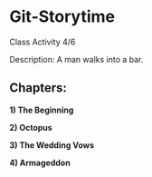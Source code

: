 # Git-Storytime
Class Activity 4/6

Description: A man walks into a bar.

## Chapters:

**1) The Beginning**

**2) Octopus**

**3) The Wedding Vows**

**4) Armageddon**